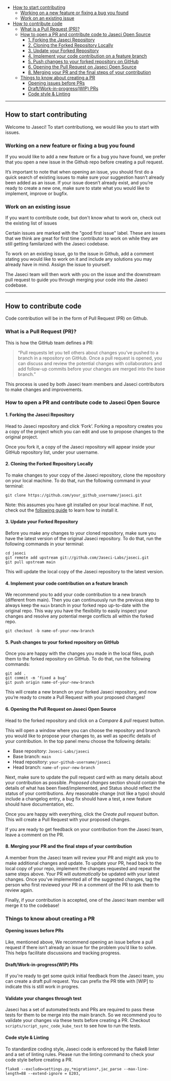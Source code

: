 - [How to start contributing](#how-to-start-contributing)
  - [Working on a new feature or fixing a bug you found](#working-on-a-new-feature-or-fixing-a-bug-you-found)
  - [Work on an existing issue](#work-on-an-existing-issue)
- [How to contribute code](#how-to-contribute-code)
  - [What is a Pull Request (PR)?](#what-is-a-pull-request--pr--)
  - [How to open a PR and contribute code to Jaseci Open Source](#how-to-open-a-pr-and-contribute-code-to-jaseci-open-source)
    - [1. Forking the Jaseci Repository](#1-forking-the-jaseci-repository)
    - [2. Cloning the Forked Repository Locally](#2-cloning-the-forked-repository-locally)
    - [3. Update your Forked Repository](#3-update-your-forked-repository)
    - [4. Implement your code contribution on a feature branch](#4-implement-your-code-contribution-on-a-feature-branch)
    - [5. Push changes to your forked repository on GitHub](#5-push-changes-to-your-forked-repository-on-github)
    - [6. Opening the Pull Request on Jaseci Open Source](#6-opening-the-pull-request-on-jaseci-open-source)
    - [8. Merging your PR and the final steps of your contribution](#8-merging-your-pr-and-the-final-steps-of-your-contribution)
  - [Things to know about creating a PR](#things-to-know-about-creating-a-pr)
    - [Opening issues before PRs](#opening-issues-before-prs)
    - [Draft/Work-in-progress(WIP) PRs](#draft-work-in-progress-wip--prs)
    - [Code style & Linting](#code-style---linting)

---

## How to start contributing

Welcome to Jaseci! To start contributiong, we would like you to start with issues.

### Working on a new feature or fixing a bug you found

If you would like to add a new feature or fix a bug you have found, we prefer that you open a new issue in the Github repo before creating a pull request.

It’s important to note that when opening an issue, you should first do a quick search of existing issues to make sure your suggestion hasn’t already been added as an issue.
If your issue doesn’t already exist, and you’re ready to create a new one, make sure to state what you would like to implement, improve or bugfix.

### Work on an existing issue

If you want to contribute code, but don't know what to work on, check out the existing list of issues

Certain issues are marked with the "good first issue" label. These are issues that we think are great for first time contributor to work on while they are still getting familarized with the Jaseci codebase.

To work on an existing issue, go to the issue in Github, add a comment stating you would like to work on it and include any solutions you may already have in mind. Assign the issue to yourself.

The Jaseci team will then work with you on the issue and the downstream pull request to guide you through merging your code into the Jaseci codebase.

---

## How to contribute code

Code contribution will be in the form of Pull Request (PR) on Github.

### What is a Pull Request (PR)?

This is how the GitHub team defines a PR:

> “Pull requests let you tell others about changes you’ve pushed to a branch in a repository on GitHub. Once a pull request is opened, you can discuss and review the potential changes with collaborators and add follow-up commits before your changes are merged into the base branch.”

This process is used by both Jaseci team members and Jaseci contributors to make changes and improvements.

### How to open a PR and contribute code to Jaseci Open Source

#### 1. Forking the Jaseci Repository

Head to Jaseci repository and click ‘Fork’. Forking a repository creates you a copy of the project which you can edit and use to propose changes to the original project.

Once you fork it, a copy of the Jaseci repository will appear inside your GitHub repository list, under your username.

#### 2. Cloning the Forked Repository Locally

To make changes to your copy of the Jaseci repository, clone the repository on your local machine. To do that, run the following command in your terminal:

```
git clone https://github.com/your_github_username/jaseci.git
```

Note: this assumes you have git installed on your local machine. If not, check out the [following guide](https://git-scm.com/book/en/v2/Getting-Started-Installing-Git) to learn how to install it.

#### 3. Update your Forked Repository

Before you make any changes to your cloned repository, make sure you have the latest version of the original Jaseci repository. To do that, run the following commands in your terminal:

```
cd jaseci
git remote add upstream git://github.com/Jaseci-Labs/jaseci.git
git pull upstream main
```

This will update the local copy of the Jaseci repository to the latest version.

#### 4. Implement your code contribution on a feature branch

We recommend you to add your code contribution to a new branch (different from main). Then you can continuously run the previous step to always keep the `main` branch in your forked repo up-to-date with the original repo. This way you have the flexibility to easily inspect your changes and resolve any potential merge conflicts all within the forked repo.

```
git checkout -b name-of-your-new-branch
```

#### 5. Push changes to your forked repository on GitHub

Once you are happy with the changes you made in the local files, push them to the forked repository on GitHub. To do that, run the following commands:

```
git add .
git commit -m ‘fixed a bug’
git push origin name-of-your-new-branch
```

This will create a new branch on your forked Jaseci repository, and now you’re ready to create a Pull Request with your proposed changes!

#### 6. Opening the Pull Request on Jaseci Open Source

Head to the forked repository and click on a _Compare & pull_ request button.

This will open a window where you can choose the repository and branch you would like to propose your changes to, as well as specific details of your contribution. In the top panel menu choose the following details:

- Base repository: `Jaseci-Labs/jaseci`
- Base branch: `main`
- Head repository: `your-github-username/jaseci`
- Head branch: `name-of-your-new-branch`

Next, make sure to update the pull request card with as many details about your contribution as possible. _Proposed changes_ section should contain the details of what has been fixed/implemented, and Status should reflect the status of your contributions. Any reasonable change (not like a typo) should include a changelog entry, a bug fix should have a test, a new feature should have documentation, etc.

Once you are happy with everything, click the _Create pull request_ button. This will create a Pull Request with your proposed changes.

If you are ready to get feedback on your contribution from the Jaseci team, leave a comment on the PR.

#### 8. Merging your PR and the final steps of your contribution

A member from the Jaseci team will review your PR and might ask you to make additional changes and update. To update your PR, head back to the local copy of your repo, implement the changes requested and repeat the same steps above. Your PR will _automatically_ be updated with your latest changes. Once you've implemented all of the suggested changes, tag the person who first reviewed your PR in a comment of the PR to ask them to review again.

Finally, if your contribution is accepted, one of the Jaseci team member will merge it to the codebase!

### Things to know about creating a PR

#### Opening issues before PRs

Like, mentioned above, We recommend opening an issue before a pull request if there isn’t already an issue for the problem you’d like to solve. This helps facilitate discussions and tracking progress.

#### Draft/Work-in-progress(WIP) PRs

If you're ready to get some quick initial feedback from the Jaseci team, you can create a draft pull request. You can prefix the PR title with [WIP] to indicate this is still work in progres.

#### Validate your changes through test

Jaseci has a set of automated tests and PRs are required to pass these tests for them to be merge into the main branch. So we recommend you to validate your changes via these tests before creating a PR. Checkout `scripts/script_sync_code_kube_test` to see how to run the tests.

#### Code style & Linting

To standardize coding style, Jaseci code is enforeced by the flake8 linter and a set of linting rules. Please run the linting command to check your code style before creating a PR.

```
flake8 --exclude=settings.py,*migrations*,jac_parse --max-line-length=88 --extend-ignore = E203,
```
